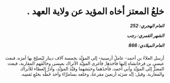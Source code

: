 <h1 dir="rtl">خلعُ المعتز أخاه المؤيد عن ولاية العهد .</h1>

<h5 dir="rtl">العام الهجري:  252

الشهر القمري: رجب

العام الميلادي: 866</h5>

<p dir="rtl">أرسل العلاءُ بن أحمد- عاملُ أرمينية- إلى المؤيَّد بخمسة آلاف دينار ليُصلِحَ بها أمرَه، فبعث عيسى بن فرخانشاه إليها فأخذها, فأغرى المؤيَّد الأتراك بعيسى وخالَفَهم المغاربة، فبعث المعتزُّ إلى المؤيَّد وأبي أحمد، فأخذَهما وحبَسَهما وقيَّدَ المؤيَّد، وأدرَّ العطاء للأتراك والمغاربة. وقيل: إنَّه ضرَبَه أربعينَ مقرعةً، وخلعه بسامرَّاءَ وأخذ خَطَّه بخلعِ نَفسِه.</p></br>
